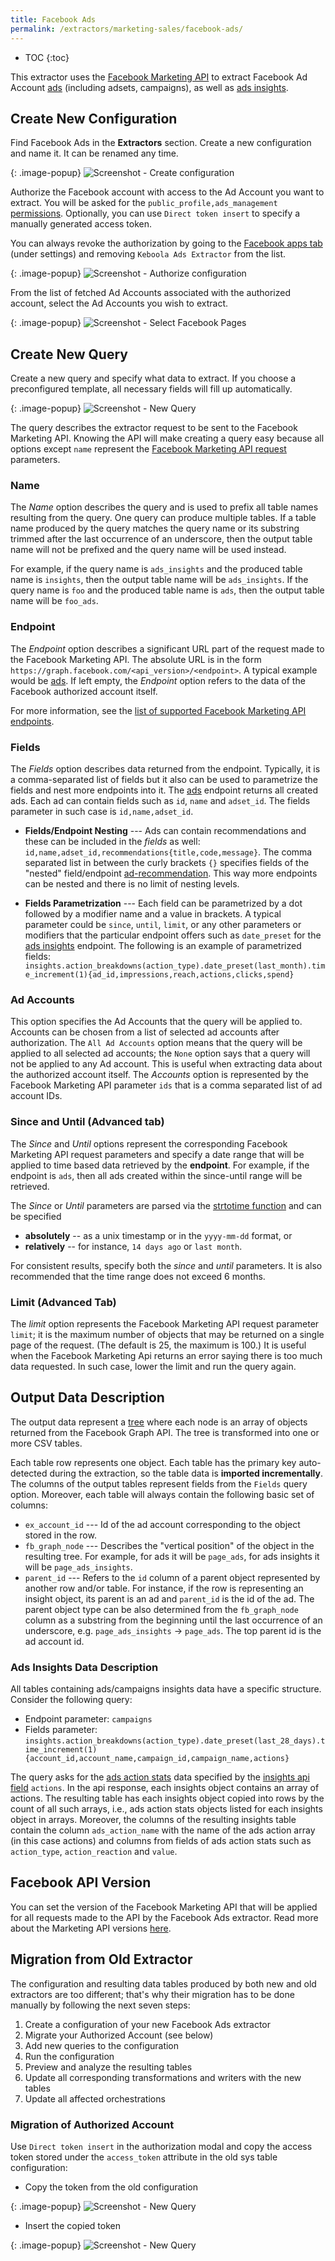 ```yaml
---
title: Facebook Ads
permalink: /extractors/marketing-sales/facebook-ads/
---
```


* TOC
{:toc}

This extractor uses the [Facebook Marketing API](https://developers.facebook.com/docs/marketing-api/reference/v2.8) to
extract Facebook Ad Account [ads](https://developers.facebook.com/docs/marketing-api/reference/adgroup)
(including adsets, campaigns), as well as [ads insights](https://developers.facebook.com/docs/marketing-api/reference/adgroup/insights/).

## Create New Configuration
Find Facebook Ads in the **Extractors** section. Create a new configuration and name it. It can be renamed any time.

{: .image-popup}
![Screenshot - Create configuration](/extractors/marketing-sales/facebook-ads/createconfig.png)

Authorize the Facebook account with access to the Ad Account you want to extract.
You will be asked for the `public_profile,ads_management` [permissions](https://developers.facebook.com/docs/facebook-login/permissions). 
Optionally, you can use `Direct token insert` to specify a manually generated access token.

You can always revoke the authorization by going to the
[Facebook apps tab](https://www.facebook.com/settings?tab=applications) (under settings) and removing
`Keboola Ads Extractor` from the list.

{: .image-popup}
![Screenshot - Authorize configuration](/extractors/marketing-sales/facebook-ads/authorizefb.png)

From the list of fetched Ad Accounts associated with the authorized account, select the Ad Accounts
you wish to extract.

{: .image-popup}
![Screenshot - Select Facebook Pages](/extractors/marketing-sales/facebook-ads/selectadaccounts.png)

## Create New Query
Create a new query and specify what data to extract. If you choose a preconfigured template,
all necessary fields will fill up automatically.

{: .image-popup}
![Screenshot - New Query](/extractors/marketing-sales/facebook-ads/newquery.png)

The query describes the extractor request to be sent to the Facebook Marketing API. Knowing the API will
make creating a query easy because all options except `name` represent the [Facebook Marketing API
request](https://developers.facebook.com/docs/graph-api/using-graph-api) parameters.

### Name
The *Name* option describes the query and is used to prefix all table names resulting from the query.
One query can produce multiple tables. If a table name produced by the query matches the query name or 
its substring trimmed after the last occurrence of an underscore, then the output table name will not be 
prefixed and the query name will be used instead.

For example, if the query name is `ads_insights` and the produced table name is `insights`, then the
output table name will be `ads_insights`. If the query name is `foo` and the produced table name is
`ads`, then the output table name will be `foo_ads`.

### Endpoint
The *Endpoint* option describes a significant URL part of the request made to the Facebook Marketing API.
The absolute URL is in the form `https://graph.facebook.com/<api_version>/<endpoint>`.
A typical example would be [ads](https://developers.facebook.com/docs/marketing-api/reference/adgroup).
If left empty, the *Endpoint* option refers to the data of the Facebook authorized account itself.

For more information, see the [list of supported Facebook Marketing API endpoints](https://developers.facebook.com/docs/marketing-api/reference/v2.8).


### Fields
The *Fields* option describes data returned from the endpoint. Typically, it is a comma-separated list of
fields but it also can be used to parametrize the fields and nest more endpoints into it.
The [ads](https://developers.facebook.com/docs/marketing-api/reference/adgroup) endpoint returns all
created ads. Each ad can contain fields such as `id`, `name` and `adset_id`. The fields parameter in such
case is `id,name,adset_id`.

- **Fields/Endpoint Nesting** ---
    Ads can contain recommendations and these can be included in the *fields* as well: `id,name,adset_id,recommendations{title,code,message}`. The comma separated list
    in between the curly brackets `{}` specifies fields of the "nested" field/endpoint
    [ad-recommendation](https://developers.facebook.com/docs/marketing-api/reference/ad-recommendation/). This way more endpoints can be nested and there is no limit of nesting levels.

- **Fields Parametrization** ---
    Each field can be parametrized by a dot followed by a modifier name and a value in brackets.
    A typical parameter could be `since`, `until`, `limit`, or any other parameters or modifiers that the particular endpoint offers such as `date_preset` for the [ads insights](https://developers.facebook.com/docs/marketing-api/reference/adgroup/insights/) endpoint.
    The following is an example of parametrized fields:     `insights.action_breakdowns(action_type).date_preset(last_month).time_increment(1){ad_id,impressions,reach,actions,clicks,spend}`

### Ad Accounts
This option specifies the Ad Accounts that the query will be applied to. Accounts can be chosen from a
list of selected ad accounts after authorization. The `All Ad Accounts` option means that the query will
be applied to all selected ad accounts; the `None` option says that a query will not be applied to any Ad
account. This is useful when extracting data about the authorized account itself. The *Accounts* option
is represented by the Facebook Marketing API parameter `ids` that is a comma separated list of ad account IDs.

### Since and Until (Advanced tab)
The *Since* and *Until* options represent the corresponding Facebook Marketing API request parameters and
specify a date range that will be applied to time based data retrieved by the **endpoint**. For example,
if the endpoint is `ads`, then all ads created within the since-until range will be retrieved.

The *Since* or *Until* parameters are parsed via the [strtotime function](http://php.net/manual/en/function.strtotime.php)
and can be specified

- **absolutely** -- as a unix timestamp or in the `yyyy-mm-dd` format, or
- **relatively** -- for instance, `14 days ago` or `last month`.

For consistent results, specify both the *since* and *until* parameters. It is also recommended that the 
time range does not exceed 6 months.

### Limit (Advanced Tab)
The *limit* option represents the Facebook Marketing API request parameter `limit`; it is the maximum
number of objects that may be returned on a single page of the request. (The default is 25, the maximum
is 100.) It is useful when the Facebook Marketing Api returns an error saying there is too much data
requested. In such case, lower the limit and run the query again.

## Output Data Description
The output data represent a [tree](https://en.wikipedia.org/wiki/Tree_(graph_theory)) where each node is an
array of objects returned from the Facebook Graph API. The tree is transformed into one or more CSV
tables.

Each table row represents one object. Each table has the primary key auto-detected during the
extraction, so the table data is **imported incrementally**. The columns of the output tables represent
fields from the `Fields` query option. Moreover, each table will always contain the following basic set
of columns:

- `ex_account_id` --- Id of the ad account corresponding to the object stored in the row.
- `fb_graph_node` --- Describes the "vertical position" of the object in the resulting tree. For example, for ads it will be `page_ads`, for ads insights it will be `page_ads_insights`.
- `parent_id` ---  Refers to the `id` column of a parent object represented by another row and/or
table. For instance, if the row is representing an insight object, its parent is an ad and `parent_id`
is the id of the ad. The parent object type can be also determined from the `fb_graph_node` column as a
substring from the beginning until the last occurrence of an underscore, e.g. `page_ads_insights` ->
`page_ads`. The top parent id is the ad account id.

### Ads Insights Data Description
All tables containing ads/campaigns insights data have a specific structure. Consider the following query:

- Endpoint parameter: `campaigns`
- Fields parameter: `insights.action_breakdowns(action_type).date_preset(last_28_days).time_increment(1){account_id,account_name,campaign_id,campaign_name,actions}`

 The query asks for the [ads action stats](https://developers.facebook.com/docs/marketing-api/reference/ads-action-stats/) data specified by the
 [insights api field](https://developers.facebook.com/docs/marketing-api/reference/ads-action-stats/)
 `actions`. In the api response, each insights object contains an array of actions. The resulting table
 has each insights object copied into rows by the count of all such arrays, i.e., ads action stats 
 objects listed for each insights object in arrays. Moreover, the columns of the resulting insights table 
 contain the column `ads_action_name` with the name of the ads action array (in this case actions) and 
 columns from fields of ads action stats such as `action_type`, `action_reaction` and `value`.

## Facebook API Version
You can set the version of the Facebook Marketing API that will be applied for all requests made to the
API by the Facebook Ads extractor. Read more about the Marketing API versions
[here](https://developers.facebook.com/docs/marketing-api/versions).

## Migration from Old Extractor
The configuration and resulting data tables produced by both new and old extractors are too different; 
that's why their migration has to be done manually by following the next seven steps:

1. Create a configuration of your new Facebook Ads extractor
2. Migrate your Authorized Account (see below)
3. Add new queries to the configuration
4. Run the configuration
5. Preview and analyze the resulting tables
6. Update all corresponding transformations and writers with the new tables
7. Update all affected orchestrations

### Migration of Authorized Account

Use `Direct token insert` in the authorization modal and copy the access token stored under the 
`access_token` attribute in the old sys table configuration:

- Copy the token from the old configuration

{: .image-popup}
![Screenshot - New Query](/extractors/marketing-sales/facebook-ads/copytoken.png)

- Insert the copied token

{: .image-popup}
![Screenshot - New Query](/extractors/marketing-sales/facebook-ads/inserttoken.png)
